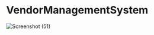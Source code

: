 # VendorManagementSystem

![Screenshot (51)](https://user-images.githubusercontent.com/102143515/203503539-fdce9633-904d-4d7a-b48b-1eb02ab31385.png)
